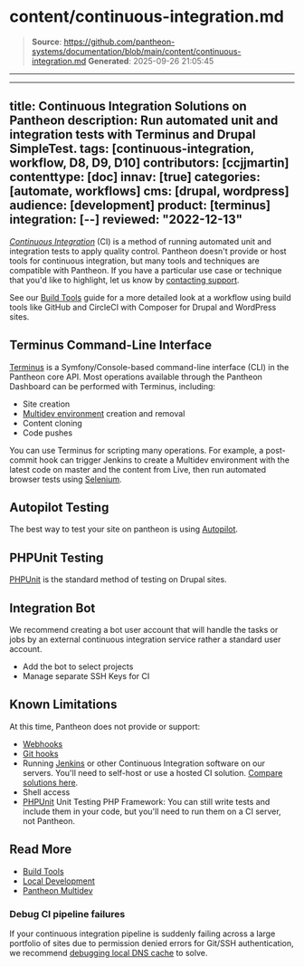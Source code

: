 # content/continuous-integration.md

> **Source**: https://github.com/pantheon-systems/documentation/blob/main/content/continuous-integration.md
> **Generated**: 2025-09-26 21:05:45

---

---
title: Continuous Integration Solutions on Pantheon
description: Run automated unit and integration tests with Terminus and Drupal SimpleTest.
tags: [continuous-integration, workflow, D8, D9, D10]
contributors: [ccjjmartin]
contenttype: [doc]
innav: [true]
categories: [automate, workflows]
cms: [drupal, wordpress]
audience: [development]
product: [terminus]
integration: [--]
reviewed: "2022-12-13"
---
[<dfn id="ci">Continuous Integration</dfn>](https://pantheon.io/integrations/continuous-integration) (CI) is a method of running automated unit and integration tests to apply quality control. Pantheon doesn't provide or host tools for continuous integration, but many tools and techniques are compatible with Pantheon. If you have a particular use case or technique that you'd like to highlight, let us know by [contacting support](/guides/support/contact-support/).

See our [Build Tools](/guides/build-tools) guide for a more detailed look at a workflow using build tools like GitHub and CircleCI with Composer for Drupal and WordPress sites.

## Terminus Command-Line Interface

[Terminus](/terminus) is a Symfony/Console-based command-line interface (CLI) in the Pantheon core API. Most operations available through the Pantheon Dashboard can be performed with Terminus, including:

- Site creation
- [Multidev environment](/guides/multidev) creation and removal
- Content cloning
- Code pushes

You can use Terminus for scripting many operations. For example, a post-commit hook can trigger Jenkins to create a Multidev environment with the latest code on master and the content from Live, then run automated browser tests using [Selenium](https://github.com/SeleniumHQ/selenium).

## Autopilot Testing

The best way to test your site on pantheon is using [Autopilot](/guides/autopilot).

## PHPUnit Testing

[PHPUnit](https://github.com/sebastianbergmann/phpunit/) is the standard method of testing on Drupal sites.

## Integration Bot

We recommend creating a bot user account that will handle the tasks or jobs by an external continuous integration service rather a standard user account.

- Add the bot to select projects
- Manage separate SSH Keys for CI

## Known Limitations

At this time, Pantheon does not provide or support:

- [Webhooks](https://en.wikipedia.org/wiki/Webhook)
- [Git hooks](https://git-scm.com/book/en/v2/Customizing-Git-Git-Hooks)
- Running [Jenkins](https://jenkins.io/index.html) or other Continuous Integration software on our servers. You'll need to self-host or use a hosted CI solution. [Compare solutions here](https://en.wikipedia.org/wiki/Comparison_of_continuous_integration_software).
- Shell access
- [PHPUnit](https://github.com/sebastianbergmann/phpunit/) Unit Testing PHP Framework: You can still write tests and include them in your code, but you'll need to run them on a CI server, not Pantheon.

## Read More

- [Build Tools](/guides/build-tools)
- [Local Development](/guides/local-development)
- [Pantheon Multidev](/guides/multidev)

### Debug CI pipeline failures
If your continuous integration pipeline is suddenly failing across a large portfolio of sites due to permission denied errors for Git/SSH authentication, we recommend [debugging local DNS cache](/local-dns-cache) to solve. 

